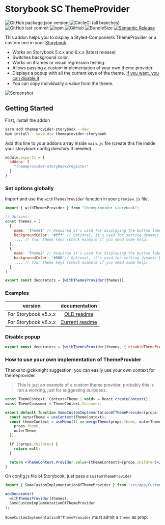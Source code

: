 # Storybook SC ThemeProvider

![GitHub package.json version](https://img.shields.io/github/package-json/v/semoal/themeprovider-storybook.svg)
![CircleCI (all branches)](https://img.shields.io/circleci/project/github/semoal/themeprovider-storybook.svg)
![GitHub last commit](https://img.shields.io/github/last-commit/semoal/themeprovider-storybook.svg)
![npm](https://img.shields.io/npm/dy/themeprovider-storybook.svg)
![GitHub](https://img.shields.io/github/license/semoal/themeprovider-storybook.svg)
![BundleSize](https://img.shields.io/bundlephobia/min/themeprovider-storybook)
[![Semantic Release](https://img.shields.io/badge/%20%20%F0%9F%93%A6%F0%9F%9A%80-semantic--release-e10079.svg)](semanticrelease)

This addon helps you to display a Styled-Components ThemeProvider or a custom one in your [Storybook](https://storybook.js.org).

- Works on Storybook 5.x.x and 6.x.x (latest release)
- Switches background color.
- Works on iframes or visual regression testing.
- Allows passing a custom implementation of your own theme provider.
- Displays a popup with all the current keys of the theme. [If you want, you can disable it](#disable-popup)
- You can copy individually a value from the theme.

![Screenshot](https://i.imgur.com/y1Je5xR.gif)

## Getting Started

First, install the addon

```sh
yarn add themeprovider-storybook --dev
npm install --save-dev themeprovider-storybook
```

Add this line to your addons array inside `main.js` file (create this file inside your storybook config directory if needed).

```js
module.exports = {
  addons: [
    "themeprovider-storybook/register"
  ]
}
```

### Set options globally

Import and use the `withThemesProvider` function in your `preview.js` file.

```js
import { withThemesProvider } from "themeprovider-storybook";

// Options:
const themes = [
  {
    name: 'Theme1' // Required it's used for displaying the button label,
    backgroundColor: '#fff' // Optional, it's used for setting dynamic background color on storybook
    ..., // Your theme keys (Check example if you need some help)
  },
  {
    name: 'Theme2' // Required it's used for displaying the button label,
    backgroundColor: '#000'// Optional, it's used for setting dynamic background color on storybook
    ..., // Your theme keys (Check example if you need some help)
  }
]

export const decorators = [withThemesProvider(themes)];
```

### Examples

| version | documentation |
|----------|:-------------:|
| For Storybook v5.x.x  | [OLD readme](./v5_example/README.md) |
| For Storybook v6.x.x  | [Current readme](./README.md) |


### Disable popup

```jsx
export const decorators = [withThemesProvider(themes, { disableThemePreview: false })];
```

### How to use your own implementation of ThemeProvider

Thanks to @ckknight suggestion, you can easily use your own context for themeprovider.

> This is just an example of a custom theme provider, probably this is not a working, just for suggesting purposes.
```jsx
const ThemeContext: Context<Theme | void> = React.createContext();
const ThemeConsumer = ThemeContext.Consumer;

export default function SomeCustomImplementationOfThemeProvider(props: Props) {
  const outerTheme = useContext(ThemeContext);
  const themeContext = useMemo(() => mergeTheme(props.theme, outerTheme), [
    props.theme,
    outerTheme,
  ]);

  if (!props.children) {
    return null;
  }

  return <ThemeContext.Provider value={themeContext}>{props.children}</ThemeContext.Provider>;
}
```

On config.js file of Storybook, just pass a `CustomThemeProvider`
```jsx
import { SomeCustomImplementationOfThemeProvider } from "src/app/CustomThemeProvider.jsx"

addDecorator(
  withThemesProvider(themes),
  SomeCustomImplementationOfThemeProvider
);
```

`SomeCustomImplementationOfThemeProvider` must admit a `theme` as prop.